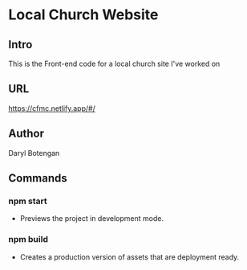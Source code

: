 #  Local Church Website

## Intro
This is the Front-end code for a local church site I've worked on

## URL
https://cfmc.netlify.app/#/

## Author
Daryl Botengan

## Commands
### npm start
  - Previews the project in development mode.
  ### npm build
   - Creates a production version of assets that are deployment ready. 
